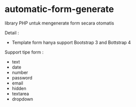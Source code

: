 # automatic-form-generate
library PHP untuk mengenerate form secara otomatis

Detail :
- Template form hanya support Bootstrap 3 and Bottstrap 4

Support tipe form :
- text
- date
- number
- password
- email
- hidden
- textarea
- dropdown
